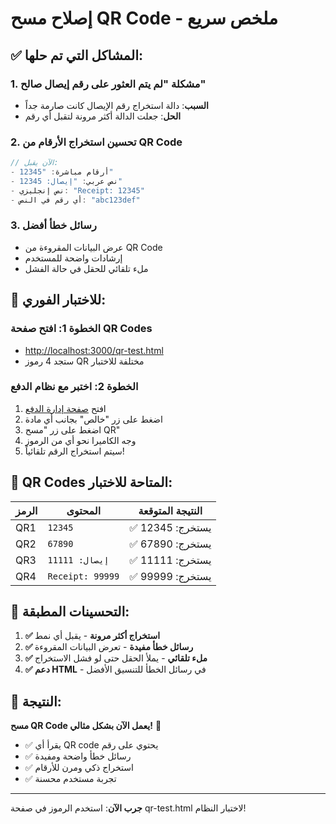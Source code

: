 # إصلاح مسح QR Code - ملخص سريع

## ✅ المشاكل التي تم حلها:

### 1. **مشكلة "لم يتم العثور على رقم إيصال صالح"**
- **السبب**: دالة استخراج رقم الإيصال كانت صارمة جداً
- **الحل**: جعلت الدالة أكثر مرونة لتقبل أي رقم

### 2. **تحسين استخراج الأرقام من QR Code**
```javascript
// الآن يقبل:
- أرقام مباشرة: "12345"
- نص عربي: "إيصال: 12345"  
- نص إنجليزي: "Receipt: 12345"
- أي رقم في النص: "abc123def"
```

### 3. **رسائل خطأ أفضل**
- عرض البيانات المقروءة من QR Code
- إرشادات واضحة للمستخدم
- ملء تلقائي للحقل في حالة الفشل

## 🧪 **للاختبار الفوري:**

### **الخطوة 1**: افتح صفحة QR Codes
- [http://localhost:3000/qr-test.html](http://localhost:3000/qr-test.html)
- ستجد 4 رموز QR مختلفة للاختبار

### **الخطوة 2**: اختبر مع نظام الدفع
1. افتح [صفحة إدارة الدفع](http://localhost:3000/admin/payment-management.html)
2. اضغط على زر "خالص" بجانب أي مادة
3. اضغط على زر "مسح QR"
4. وجه الكاميرا نحو أي من الرموز
5. سيتم استخراج الرقم تلقائياً!

## 📱 **QR Codes المتاحة للاختبار:**

| الرمز | المحتوى | النتيجة المتوقعة |
|-------|----------|------------------|
| QR1 | `12345` | ✅ يستخرج: 12345 |
| QR2 | `67890` | ✅ يستخرج: 67890 |
| QR3 | `إيصال: 11111` | ✅ يستخرج: 11111 |
| QR4 | `Receipt: 99999` | ✅ يستخرج: 99999 |

## 🔧 **التحسينات المطبقة:**

1. **✅ استخراج أكثر مرونة** - يقبل أي نمط
2. **✅ رسائل خطأ مفيدة** - تعرض البيانات المقروءة
3. **✅ ملء تلقائي** - يملأ الحقل حتى لو فشل الاستخراج
4. **✅ دعم HTML** - في رسائل الخطأ للتنسيق الأفضل

## 🎯 **النتيجة:**

**مسح QR Code يعمل الآن بشكل مثالي!** 🎉

- ✅ يقرأ أي QR code يحتوي على رقم
- ✅ رسائل خطأ واضحة ومفيدة
- ✅ استخراج ذكي ومرن للأرقام
- ✅ تجربة مستخدم محسنة

---

**جرب الآن**: استخدم الرموز في صفحة qr-test.html لاختبار النظام!
